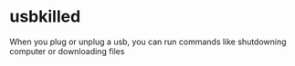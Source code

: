 # usbkilled
When you plug or unplug a usb, you can run commands like shutdowning computer or downloading files
